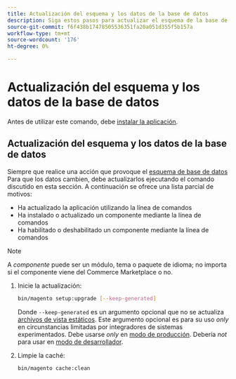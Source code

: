 ```yaml
---
title: Actualización del esquema y los datos de la base de datos
description: Siga estos pasos para actualizar el esquema de la base de datos de Adobe Commerce o Magento Open Source.
source-git-commit: f6f438b17478505536351fa20a051d355f5b157a
workflow-type: tm+mt
source-wordcount: '176'
ht-degree: 0%

---
```



# Actualización del esquema y los datos de la base de datos

Antes de utilizar este comando, debe [instalar la aplicación](../advanced.md).

## Actualización del esquema y los datos de la base de datos

Siempre que realice una acción que provoque el [esquema de base de datos](https://glossary.magento.com/database-schema) Para que los datos cambien, debe actualizarlos ejecutando el comando discutido en esta sección. A continuación se ofrece una lista parcial de motivos:

* Ha actualizado la aplicación utilizando la línea de comandos
* Ha instalado o actualizado un componente mediante la línea de comandos
* Ha habilitado o deshabilitado un componente mediante la línea de comandos

>[!NOTE]
>
>A *componente* puede ser un módulo, tema o paquete de idioma; no importa si el componente viene del Commerce Marketplace o no.

1. Inicie la actualización:

   ```bash
   bin/magento setup:upgrade [--keep-generated]
   ```

   Donde `--keep-generated` es un argumento opcional que no se actualiza [archivos de vista estáticos](../../configuration/cli/static-view-file-deployment.md). Este argumento opcional es para su uso *only* en circunstancias limitadas por integradores de sistemas experimentados. Debe usarse *only* en [modo de producción](../../configuration/bootstrap/application-modes.md#production-mode). Debería *not* para usar en [modo de desarrollador](../../configuration/bootstrap/application-modes.md#developer-mode).

1. Limpie la caché:

   ```bash
   bin/magento cache:clean
   ```
